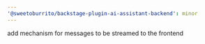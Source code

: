 ```yaml
---
'@sweetoburrito/backstage-plugin-ai-assistant-backend': minor
---
```


add mechanism for messages to be streamed to the frontend
